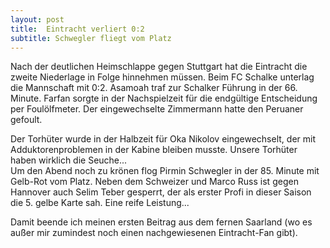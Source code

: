 ```yaml
---
layout: post
title:  Eintracht verliert 0:2 
subtitle: Schwegler fliegt vom Platz
---
```


Nach der deutlichen Heimschlappe gegen Stuttgart hat die Eintracht die zweite Niederlage in Folge hinnehmen müssen. Beim FC Schalke unterlag die Mannschaft mit 0:2. Asamoah traf zur Schalker Führung in der 66. Minute. Farfan sorgte in der Nachspielzeit für die endgültige Entscheidung per Foulölfmeter. Der eingewechselte Zimmermann hatte den Peruaner gefoult.

Der Torhüter wurde in der Halbzeit für Oka Nikolov eingewechselt, der mit Adduktorenproblemen in der Kabine bleiben musste. Unsere Torhüter haben wirklich die Seuche...  
Um den Abend noch zu krönen flog Pirmin Schwegler in der 85. Minute mit Gelb-Rot vom Platz. Neben dem Schweizer und Marco Russ ist gegen Hannover auch Selim Teber gesperrt, der als erster Profi in dieser Saison die 5. gelbe Karte sah. Eine reife Leistung...

Damit beende ich meinen ersten Beitrag aus dem fernen Saarland (wo es außer mir zumindest noch einen nachgewiesenen Eintracht-Fan gibt).
